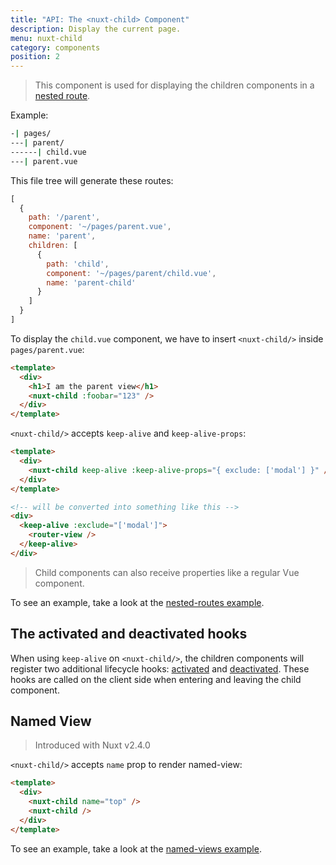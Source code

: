 ```yaml
---
title: "API: The <nuxt-child> Component"
description: Display the current page.
menu: nuxt-child
category: components
position: 2
---
```


> This component is used for displaying the children components in a [nested route](/guide/routing#nested-routes).

Example:

```bash
-| pages/
---| parent/
------| child.vue
---| parent.vue
```

This file tree will generate these routes:

```js
[
  {
    path: '/parent',
    component: '~/pages/parent.vue',
    name: 'parent',
    children: [
      {
        path: 'child',
        component: '~/pages/parent/child.vue',
        name: 'parent-child'
      }
    ]
  }
]
```

To display the `child.vue` component, we have to insert `<nuxt-child/>` inside `pages/parent.vue`:

```html
<template>
  <div>
    <h1>I am the parent view</h1>
    <nuxt-child :foobar="123" />
  </div>
</template>
```

`<nuxt-child/>` accepts `keep-alive` and `keep-alive-props`:

```html
<template>
  <div>
    <nuxt-child keep-alive :keep-alive-props="{ exclude: ['modal'] }" />
  </div>
</template>

<!-- will be converted into something like this -->
<div>
  <keep-alive :exclude="['modal']">
    <router-view />
  </keep-alive>
</div>
```

> Child components can also receive properties like a regular Vue component.

To see an example, take a look at the [nested-routes example](/examples/nested-routes).

## The activated and deactivated hooks

When using `keep-alive` on `<nuxt-child/>`, the children components will register two additional lifecycle hooks:
[activated](https://vuejs.org/v2/api/#activated) and [deactivated](https://vuejs.org/v2/api/#deactivated).
These hooks are called on the client side when entering and leaving the child component.

## Named View

> Introduced with Nuxt v2.4.0

`<nuxt-child/>` accepts `name` prop to render named-view:

```html
<template>
  <div>
    <nuxt-child name="top" />
    <nuxt-child />
  </div>
</template>
```

To see an example, take a look at the [named-views example](/examples/named-views).
